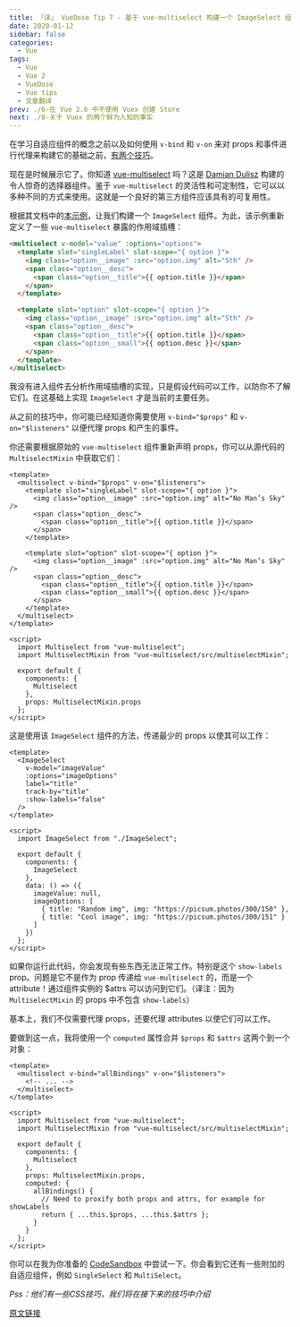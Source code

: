 ```yaml
---
title: 「译」 VueDose Tip 7 - 基于 vue-multiselect 构建一个 ImageSelect 组件
date: 2020-01-12
sidebar: false
categories:
  - Vue
tags:
  - Vue
  - Vue 2
  - VueDose
  - Vue tips
  - 文章翻译
prev: ./6-在 Vue 2.6 中不使用 Vuex 创建 Store
next: ./8-关于 Vuex 的两个鲜为人知的事实
---
```


在学习自适应组件的概念之前以及如何使用 `v-bind` 和 `v-on` 来对 props 和事件进行代理来构建它的基础之前，[有两个技巧](/articles/Vue/VueDose/5-使用%20v-bind%20和%20v-on%20的自适应组件)。

现在是时候展示它了。你知道 [vue-multiselect](https://vue-multiselect.js.org/) 吗？这是 [Damian Dulisz](https://twitter.com/damiandulisz) 构建的令人惊奇的选择器组件。鉴于 `vue-multiselect` 的灵活性和可定制性，它可以以多种不同的方式来使用。这就是一个良好的第三方组件应该具有的可复用性。

根据其文档中的[本示例](https://vue-multiselect.js.org/#sub-custom-option-template)，让我们构建一个 `ImageSelect` 组件。为此，该示例重新定义了一些 `vue-multiselect` 暴露的作用域插槽：

```html
<multiselect v-model="value" :options="options">
  <template slot="singleLabel" slot-scope="{ option }">
    <img class="option__image" :src="option.img" alt="Sth" />
    <span class="option__desc">
      <span class="option__title">{{ option.title }}</span>
    </span>
  </template>

  <template slot="option" slot-scope="{ option }">
    <img class="option__image" :src="option.img" alt="Sth" />
    <span class="option__desc">
      <span class="option__title">{{ option.title }}</span>
      <span class="option__small">{{ option.desc }}</span>
    </span>
  </template>
</multiselect>
```

我没有进入组件去分析作用域插槽的实现，只是假设代码可以工作，以防你不了解它们。在这基础上实现 `ImageSelect` 才是当前的主要任务。

从之前的技巧中，你可能已经知道你需要使用 `v-bind="$props"` 和 `v-on="$listeners"` 以便代理 props 和产生的事件。

你还需要根据原始的 `vue-multiselect` 组件重新声明 props，你可以从源代码的 `MultiselectMixin` 中获取它们：

```vue
<template>
  <multiselect v-bind="$props" v-on="$listeners">
    <template slot="singleLabel" slot-scope="{ option }">
      <img class="option__image" :src="option.img" alt="No Man’s Sky" />
      <span class="option__desc">
        <span class="option__title">{{ option.title }}</span>
      </span>
    </template>

    <template slot="option" slot-scope="{ option }">
      <img class="option__image" :src="option.img" alt="No Man’s Sky" />
      <span class="option__desc">
        <span class="option__title">{{ option.title }}</span>
        <span class="option__small">{{ option.desc }}</span>
      </span>
    </template>
  </multiselect>
</template>

<script>
  import Multiselect from "vue-multiselect";
  import MultiselectMixin from "vue-multiselect/src/multiselectMixin";

  export default {
    components: {
      Multiselect
    },
    props: MultiselectMixin.props
  };
</script>
```

这是使用该 `ImageSelect` 组件的方法，传递最少的 props 以使其可以工作：

```vue
<template>
  <ImageSelect
    v-model="imageValue"
    :options="imageOptions"
    label="title"
    track-by="title"
    :show-labels="false"
  />
</template>

<script>
  import ImageSelect from "./ImageSelect";

  export default {
    components: {
      ImageSelect
    },
    data: () => ({
      imageValue: null,
      imageOptions: [
        { title: "Random img", img: "https://picsum.photos/300/150" },
        { title: "Cool image", img: "https://picsum.photos/300/151" }
      ]
    })
  };
</script>
```

如果你运行此代码，你会发现有些东西无法正常工作。特别是这个 `show-labels` prop。问题是它不是作为 prop 传递给 `vue-multiselect` 的，而是一个 attribute！通过组件实例的 $attrs 可以访问到它们。（译注：因为 `MultiselectMixin` 的 props 中不包含 `show-labels`）

基本上，我们不仅需要代理 props，还要代理 attributes 以使它们可以工作。

要做到这一点，我将使用一个 `computed` 属性合并 `$props` 和 `$attrs` 这两个到一个对象：

```vue
<template>
  <multiselect v-bind="allBindings" v-on="$listeners">
    <!-- ... -->
  </multiselect>
</template>

<script>
  import Multiselect from "vue-multiselect";
  import MultiselectMixin from "vue-multiselect/src/multiselectMixin";

  export default {
    components: {
      Multiselect
    },
    props: MultiselectMixin.props,
    computed: {
      allBindings() {
        // Need to proxify both props and attrs, for example for showLabels
        return { ...this.$props, ...this.$attrs };
      }
    }
  };
</script>
```

你可以在我为你准备的 [CodeSandbox](https://codesandbox.io/s/n71oq781r0) 中尝试一下。你会看到它还有一些附加的自适应组件，例如 `SingleSelect` 和 `MultiSelect`。

*Pss：他们有一些CSS技巧，我们将在接下来的技巧中介绍*

[原文链接](https://vuedose.tips/tips/create-an-image-select-component-on-top-of-vue-multiselect)
